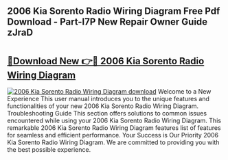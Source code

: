## 2006 Kia Sorento Radio Wiring Diagram Free Pdf Download - Part-I7P New Repair Owner Guide zJraD

# <h2><a href="http://dflbsa.blite.top/?on=2006+Kia+Sorento+Radio+Wiring+Diagram">🔗Download New 👉🔴 2006 Kia Sorento Radio Wiring Diagram</a></h2>

[![2006 Kia Sorento Radio Wiring Diagram download](https://i.imgur.com/lujVjoI.png)](http://dflbsa.blite.top/?on=2006+Kia+Sorento+Radio+Wiring+Diagram)
Welcome to a New Experience This user manual introduces you to the unique features and functionalities of your new 2006 Kia Sorento Radio Wiring Diagram. Troubleshooting Guide This section offers solutions to common issues encountered while using your 2006 Kia Sorento Radio Wiring Diagram. This remarkable 2006 Kia Sorento Radio Wiring Diagram features list of features for seamless and efficient performance. Your Success is Our Priority 2006 Kia Sorento Radio Wiring Diagram. We are committed to providing you with the best possible experience.
